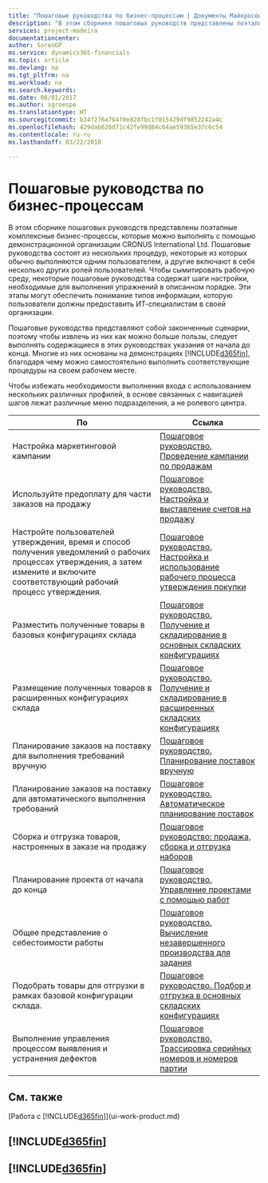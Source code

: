```yaml
---
title: "Пошаговые руководства по бизнес-процессам | Документы Майкрософт"
description: "В этом сборнике пошаговых руководств представлены поэтапные комплексные бизнес-процессы, которые можно выполнять с помощью демонстрационной организации CRONUS International Ltd. Пошаговые руководства состоят из нескольких процедур, некоторые из которых обычно выполняются одним пользователем, а другие включают в себя несколько других ролей пользователей. Чтобы сымитировать рабочую среду, некоторые пошаговые руководства содержат шаги настройки, необходимые для выполнения упражнений в описанном порядке. Эти этапы могут обеспечить понимание типов информации, которую пользователи должны предоставить ИТ-специалистам в своей организации."
services: project-madeira
documentationcenter: 
author: SorenGP
ms.service: dynamics365-financials
ms.topic: article
ms.devlang: na
ms.tgt_pltfrm: na
ms.workload: na
ms.search.keywords: 
ms.date: 08/01/2017
ms.author: sgroespe
ms.translationtype: HT
ms.sourcegitcommit: b34f276a764f0e828fbc1f015429df9852242a4c
ms.openlocfilehash: 429dab626d71c42fe99d84c64ae59365e37c6c54
ms.contentlocale: ru-ru
ms.lasthandoff: 03/22/2018

---
```

# <a name="business-process-walkthroughs"></a>Пошаговые руководства по бизнес-процессам
В этом сборнике пошаговых руководств представлены поэтапные комплексные бизнес-процессы, которые можно выполнять с помощью демонстрационной организации CRONUS International Ltd. Пошаговые руководства состоят из нескольких процедур, некоторые из которых обычно выполняются одним пользователем, а другие включают в себя несколько других ролей пользователей. Чтобы сымитировать рабочую среду, некоторые пошаговые руководства содержат шаги настройки, необходимые для выполнения упражнений в описанном порядке. Эти этапы могут обеспечить понимание типов информации, которую пользователи должны предоставить ИТ-специалистам в своей организации.  

 Пошаговые руководства представляют собой законченные сценарии, поэтому чтобы извлечь из них как можно больше пользы, следует выполнять содержащиеся в этих руководствах указания от начала до конца. Многие из них основаны на демонстрациях [!INCLUDE[d365fin](includes/d365fin_md.md)], благодаря чему можно самостоятельно выполнить соответствующие процедуры на своем рабочем месте.  

 Чтобы избежать необходимости выполнения входа с использованием нескольких различных профилей, в основе связанных с навигацией шагов лежат различные меню подразделения, а не ролевого центра.  

|По|Ссылка|  
|--------|---------|  
|Настройка маркетинговой кампании|[Пошаговое руководство. Проведение кампании по продажам](walkthrough-conducting-a-sales-campaign.md)|  
|Используйте предоплату для части заказов на продажу|[Пошаговое руководство. Настройка и выставление счетов на продажу](walkthrough-setting-up-and-invoicing-sales-prepayments.md)|  
|Настройте пользователей утверждения, время и способ получения уведомлений о рабочих процессах утверждения, а затем измените и включите соответствующий рабочий процесс утверждения.|[Пошаговое руководство. Настройка и использование рабочего процесса утверждения покупки](walkthrough-setting-up-and-using-a-purchase-approval-workflow.md)|  
|Разместить полученные товары в базовых конфигурациях склада|[Пошаговое руководство. Получение и складирование в основных складских конфигурациях](walkthrough-receiving-and-putting-away-in-basic-warehousing.md)|  
|Размещение полученных товаров в расширенных конфигурациях склада|[Пошаговое руководство. Получение и складирование в расширенных складских конфигурациях](walkthrough-receiving-and-putting-away-in-advanced-warehousing.md)|  
|Планирование заказов на поставку для выполнения требований вручную|[Пошаговое руководство. Планирование поставок вручную](walkthrough-planning-supplies-manually.md)|  
|Планирование заказов на поставку для автоматического выполнения требований|[Пошаговое руководство. Автоматическое планирование поставок](walkthrough-planning-supplies-automatically.md)|  
|Сборка и отгрузка товаров, настроенных в заказе на продажу|[Пошаговое руководство: продажа, сборка и отгрузка наборов](walkthrough-selling-assembling-and-shipping-kits.md)|  
|Планирование проекта от начала до конца|[Пошаговое руководство. Управление проектами с помощью работ](walkthrough-managing-projects-with-jobs.md)|  
|Общее представление о себестоимости работы|[Пошаговое руководство. Вычисление незавершенного производства для задания](walkthrough-calculating-work-in-process-for-a-job.md)|  
|Подобрать товары для отгрузки в рамках базовой конфигурации склада.|[Пошаговое руководство. Подбор и отгрузка в основных складских конфигурациях](walkthrough-picking-and-shipping-in-basic-warehousing.md)|  
|Выполнение управления процессом выявления и устранения дефектов|[Пошаговое руководство. Трассировка серийных номеров и номеров партии](walkthrough-tracing-serial-lot-numbers.md)|  

## <a name="see-also"></a>См. также
[Работа с [!INCLUDE[d365fin](includes/d365fin_md.md)]](ui-work-product.md)  

## [!INCLUDE[d365fin](includes/free_trial_md.md)]  
## [!INCLUDE[d365fin](includes/training_link_md.md)]

